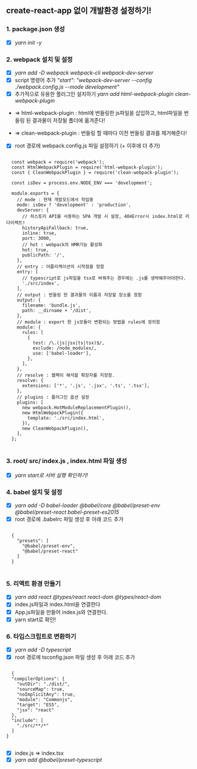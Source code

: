 ## create-react-app 없이 개발환경 설정하기!

### 1. package.json 생성

- [x] _yarn init -y_

### 2. webpack 설치 및 설정

- [x] _yarn add -D webpack webpack-cli webpack-dev-server_
- [x] script 명령어 추가 _"start": "webpack-dev-server --config ./webpack.config.js --mode development"_
- [x] 추가적으로 유용한 플러그인 설치하기 _yarn add html-webpack-plugin clean-webpack-plugin_

* => html-webpack-plugin : html에 번들링한 js파일을 삽입하고, html파일을 번들링 된 결과물이 저장될 폴더에 옮겨준다!

* => clean-webpack-plugin : 번들링 할 때마다 이전 번들링 결과를 제거해준다!

- [x] root 경로에 webpack.config.js 파일 설정하기 (+ 이후에 더 추가)

<pre>
<code>
  const webpack = require('webpack');
  const HtmlWebpackPlugin = require('html-webpack-plugin');
  const { CleanWebpackPlugin } = require('clean-webpack-plugin');

  const isDev = process.env.NODE_ENV === 'development';

  module.exports = {
    // mode : 현재 개발모드에서 작업중
    mode: isDev ? 'development' : 'production',
    devServer: {
      // 히스토리 API를 사용하는 SPA 개발 시 설정, 404Error시 index.html로 리다이렉트!
      historyApiFallback: true,
      inline: true,
      port: 3000,
      // hot : webpack의 HMR기능 활성화
      hot: true,
      publicPath: '/',
    },
    // entry : 어플리케이션의 시작점을 정함
    entry: [
      // typescript로 js파일을 tsx로 바꿔주는 경우에는 .js를 생략해주어야한다.
      './src/index',
    ],
    // output : 번들링 한 결과물의 이름과 저장할 장소를 정함
    output: {
      filename: 'bundle.js',
      path: __dirname + '/dist',
    },
    // module : export 한 js모듈이 변환되는 방법을 rules에 정의함
    module: {
      rules: [
        {
          test: /\.(js|jsx|ts|tsx)$/,
          exclude: /node_modules/,
          use: ['babel-loader'],
        },
      ],
    },
    // resolve : 웹팩이 해석할 확장자를 지정함.
    resolve: {
      extensions: ['*', '.js', '.jsx', '.ts', '.tsx'],
    },
    // plugins : 플러그인 옵션 설정
    plugins: [
      new webpack.HotModuleReplacementPlugin(),
      new HtmlWebpackPlugin({
        template: './src/index.html',
      }),
      new CleanWebpackPlugin(),
    ],
  };
</code>
</pre>

### 3. root/ src/ index.js , index.html 파일 생성

- [x] _yarn start로 서버 실행 확인하기!_

### 4. babel 설치 및 설정

- [x] _yarn add -D babel-loader @babel/core @babel/preset-env @babel/preset-react babel-preset-es2015_
- [x] root 경로에 .babelrc 파일 생성 후 아래 코드 추가
<pre>
<code>
  {
    "presets": [
      "@babel/preset-env",
      "@babel/preset-react"
    ]
  }
</code>
</pre>

### 5. 리액트 환경 만들기

- [x] _yarn add react @types/react react-dom @types/react-dom_
- [x] index.js파일과 index.html을 연결한다
- [x] App.js파일을 만들어 index.js와 연결한다.
- [x] yarn start로 확인!

### 6. 타입스크립트로 변환하기

- [x] _yarn add -D typescript_
- [x] root 경로에 tsconfig.json 파일 생성 후 아래 코드 추가
<pre>
<code>
  {
  "compilerOptions": {
    "outDir": "./dist/",
    "sourceMap": true,
    "noImplicitAny": true,
    "module": "Commonjs",
    "target": "ES5",
    "jsx": "react"
  },
  "include": [
    "./src/**/*"
  ]
}
</code>
</pre>
- [x] index.js => index.tsx
- [x] _yarn add @babel/preset-typescript_
